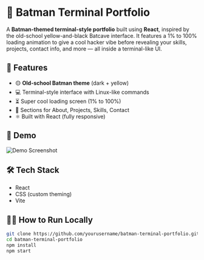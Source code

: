 # 🦇 Batman Terminal Portfolio

A **Batman-themed terminal-style portfolio** built using **React**, inspired by the old-school yellow-and-black Batcave interface.
It features a 1% to 100% loading animation to give a cool hacker vibe before revealing your skills, projects, contact info, and more — all inside a terminal-like UI.

## 🚀 Features

- 🟡 **Old-school Batman theme** (dark + yellow)
- 💻 Terminal-style interface with Linux-like commands
- ⏳ Super cool loading screen (1% to 100%)
- 📁 Sections for About, Projects, Skills, Contact
- ⚛️ Built with React (fully responsive)

## 📸 Demo

![Demo Screenshot](demo.gif) <!-- replace with your actual gif or image -->

## 🛠️ Tech Stack

- React
- CSS (custom theming)
- Vite

## 🧑‍💻 How to Run Locally

```bash
git clone https://github.com/yourusername/batman-terminal-portfolio.git
cd batman-terminal-portfolio
npm install
npm start
